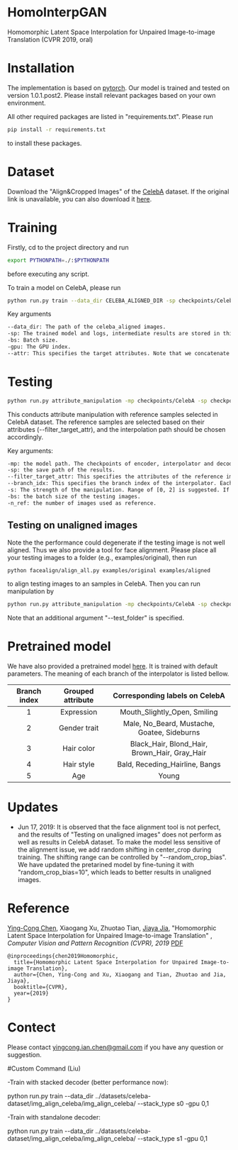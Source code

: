 # HomoInterpGAN
Homomorphic Latent Space Interpolation for Unpaired Image-to-image Translation (CVPR 2019, oral)

# Installation

The implementation is based on [pytorch](pytorch.org). Our model is trained and tested on version 1.0.1.post2. Please install relevant packages based on your own environment. 

All other required packages are listed in "requirements.txt". Please run 

```bash
pip install -r requirements.txt
```

to install these packages. 

# Dataset

Download the "Align&Cropped Images" of the [CelebA](http://mmlab.ie.cuhk.edu.hk/projects/CelebA.html) dataset. 
If the original link is unavailable, you can also download it [here](https://www.kaggle.com/jessicali9530/celeba-dataset).

# Training

Firstly, cd to the project directory and run
```bash
export PYTHONPATH=./:$PYTHONPATH
```

before executing any script. 

To train a model on CelebA, please run

```bash
python run.py train --data_dir CELEBA_ALIGNED_DIR -sp checkpoints/CelebA -bs 128 -gpu 0,1,2,3 
```
Key arguments

```bash
--data_dir: The path of the celeba_aligned images. 
-sp: The trained model and logs, intermediate results are stored in this directory.
-bs: Batch size.
-gpu: The GPU index.
--attr: This specifies the target attributes. Note that we concatenate multiple attributes defined in CelebA as our grouped attribute. We use "@" to group multiple multiple attributes to a grouped one (e.g., Mouth_Slightly_Open@Smiling forms a "expression" attriute). We use "," to split different grouped attributes. See the default argument of "run.py" for details. 
```



# Testing

```bash
python run.py attribute_manipulation -mp checkpoints/CelebA -sp checkpoints/CelebA/test/Smiling  --filter_target_attr Smiling -s 1 --branch_idx 0 --n_ref 5 -bs 8
```
This conducts attribute manipulation with reference samples selected in CelebA dataset. The reference samples are selected based on their attributes (--filter_target_attr), and the interpolation path should be chosen accordingly. 

Key arguments:

```bash
-mp: the model path. The checkpoints of encoder, interpolator and decoder should be stored in this path.
-sp: the save path of the results.
--filter_target_attr: This specifies the attributes of the reference images. The attribute names can be found in "info/attribute_names.txt". We can specify one attribute (e.g., "Smiling") or several attributes (e.g., "Smiling@Mouth_Slightly_Open" will filter mouth open smiling reference images). To filter negative samples, add "NOT" as prefix to the attribute names, such as "NOTSmiling", "NOTSmiling@Mouth_Slightly_Open".
--branch_idx: This specifies the branch index of the interpolator. Each branch handles a group of attribute. Note that the physical meaning of each branch is specified by "--attr" during testing. 
-s: The strength of the manipulation. Range of [0, 2] is suggested. If s>1, the effect is exaggerated.
-bs: the batch size of the testing images. 
-n_ref: the number of images used as reference. 
```

## Testing on unaligned images

Note the the performance could degenerate if the testing image is not well aligned. Thus we also provide a tool for face alignment. Please place all your testing images to a folder (e.g., examples/original), then run 

```bash
python facealign/align_all.py examples/original examples/aligned
```

to align testing images to an samples in CelebA. Then you can run manipulation by 

```bash
python run.py attribute_manipulation -mp checkpoints/CelebA -sp checkpoints/CelebA/test/Smiling  --filter_target_attr Smiling -s 1 --branch_idx 0 --n_ref 5 -bs 8 --test_folder examples/aligned
```

Note that an additional argument "--test_folder" is specified. 

# Pretrained model

We have also provided a pretrained model [here](https://www.dropbox.com/sh/31dki21jqaifzjj/AACPH11iwBK-38rFy8oKqeraa?dl=0). It is trained with default parameters. The meaning of each branch of the interpolator is listed bellow.

| Branch index | Grouped attribute |        Corresponding labels on CelebA         |
| :----------: | :---------------: | :-------------------------------------------: |
|      1       |    Expression     |         Mouth_Slightly_Open, Smiling          |
|      2       |   Gender trait    |  Male, No_Beard, Mustache, Goatee, Sideburns  |
|      3       |    Hair color     | Black_Hair, Blond_Hair, Brown_Hair, Gray_Hair |
|      4       |    Hair style     |        Bald, Receding_Hairline, Bangs         |
|      5       |        Age        |                     Young                     |


# Updates

- Jun 17, 2019: It is observed that the face alignment tool is not perfect, and the results of "Testing on unaligned images" does not perform as well as results in CelebA dataset. To make the model less sensitive of the alignment issue, we add random shifting in center_crop during training. The shifting range can be controlled by "--random_crop_bias". We have updated the pretarined model by fine-tuning it with "random_crop_bias=10", which leads to better results in unaligned images. 

# Reference

[Ying-Cong Chen](http://appsrv.cse.cuhk.edu.hk/~ycchen/), Xiaogang Xu, Zhuotao Tian, [Jiaya Jia](http://jiaya.me/), "Homomorphic Latent Space Interpolation for Unpaired Image-to-image Translation" , *Computer Vision and Pattern Recognition (CVPR), 2019* [PDF](<http://appsrv.cse.cuhk.edu.hk/~ycchen/pdfFiles/HomoInterp.pdf>)

```
@inproceedings{chen2019Homomorphic,
  title={Homomorphic Latent Space Interpolation for Unpaired Image-to-image Translation},
  author={Chen, Ying-Cong and Xu, Xiaogang and Tian, Zhuotao and Jia, Jiaya},
  booktitle={CVPR},
  year={2019}
}
```

# Contect

Please contact [yingcong.ian.chen@gmail.com](mailto:yingcong.ian.chen@gmail.com) if you have any question or suggestion.

#Custom Command (Liu)

-Train with stacked decoder (better performance now):

python run.py train --data_dir ../datasets/celeba-dataset/img_align_celeba/img_align_celeba/ --stack_type s0 -gpu 0,1

-Train with standalone decoder:

python run.py train --data_dir ../datasets/celeba-dataset/img_align_celeba/img_align_celeba/ --stack_type s1 -gpu 0,1

